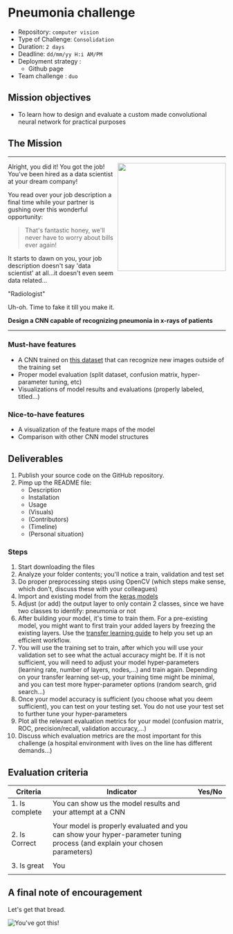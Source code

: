 # Pneumonia challenge

- Repository: `computer vision`
- Type of Challenge: `Consolidation`
- Duration: `2 days`
- Deadline: `dd/mm/yy H:i AM/PM`
- Deployment strategy :
  - Github page
- Team challenge : `duo`

## Mission objectives

- To learn how to design and evaluate a custom made convolutional neural network for practical purposes

## The Mission

---

<img src="https://media.giphy.com/media/Q3tOCfoaeh1qo/giphy.gif" align="right" width="250" />

Alright, you did it! You got the job! You've been hired as a data scientist at your dream company!

You read over your job description a final time while your partner is gushing over this wonderful opportunity:

> That's fantastic honey, we'll never have to worry about bills ever again!

It starts to dawn on you, your job description doesn't say 'data scientist' at all...it doesn't even seem data related...

"Radiologist"

Uh-oh. Time to fake it till you make it.

**Design a CNN capable of recognizing pneumonia in x-rays of patients**

---

### Must-have features

- A CNN trained on [this dataset](https://www.kaggle.com/paultimothymooney/chest-xray-pneumonia) that can recognize new images outside of the training set
- Proper model evaluation (split dataset, confusion matrix, hyper-parameter tuning, etc)
- Visualizations of model results and evaluations (properly labeled, titled...)

### Nice-to-have features

- A visualization of the feature maps of the model
- Comparison with other CNN model structures

## Deliverables

1. Publish your source code on the GitHub repository.
2. Pimp up the README file:
   - Description
   - Installation
   - Usage
   - (Visuals)
   - (Contributors)
   - (Timeline)
   - (Personal situation)

### Steps

1. Start downloading the files
2. Analyze your folder contents; you'll notice a train, validation and test set
3. Do proper preprocessing steps using OpenCV (which steps make sense, which don't, discuss these with your colleagues)
4. Import and existing model from the [keras models](https://keras.io/api/applications/)
5. Adjust (or add) the output layer to only contain 2 classes, since we have two classes to identify: pneumonia or not
6. After building your model, it's time to train them. For a pre-existing model, you might want to first train your added layers by freezing the existing layers. Use the [transfer learning guide](https://keras.io/guides/transfer_learning/) to help you set up an efficient workflow.
7. You will use the training set to train, after which you will use your validation set to see what the actual accuracy might be. If it is not sufficient, you will need to adjust your model hyper-parameters (learning rate, number of layers, nodes,...) and train again. Depending on your transfer learning set-up, your training time might be minimal, and you can test more hyper-parameter options (random search, grid search...)
8. Once your model accuracy is sufficient (you choose what you deem sufficient), you can test on your testing set. You do not use your test set to further tune your hyper-parameters
9. Plot all the relevant evaluation metrics for your model (confusion matrix, ROC, precision/recall, validation accuracy,...)
10. Discuss which evaluation metrics are the most important for this challenge (a hospital environment with lives on the line has different demands...)

## Evaluation criteria

| Criteria       | Indicator                                                                                                                  | Yes/No |
| -------------- | -------------------------------------------------------------------------------------------------------------------------- | ------ |
| 1. Is complete | You can show us the model results and your attempt at a CNN                                                                |        |
|                |                                                                                                                            |
| 2. Is Correct  | Your model is properly evaluated and you can show your hyper-parameter tuning process (and explain your chosen parameters) |        |
|                |                                                                                                                            |        |
| 3. Is great    | You                                                                                                                        |        |
|                |                                                                                                                            |        |

## A final note of encouragement

Let's get that bread.

![You've got this!](https://media.giphy.com/media/VbzpvRC1LWGRQAvues/giphy.gif)
